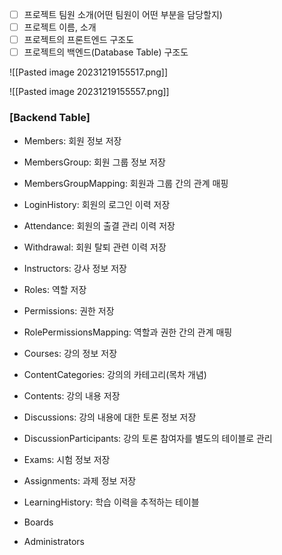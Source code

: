 * [ ] 프로젝트 팀원 소개(어떤 팀원이 어떤 부분을 담당할지)
* [ ] 프로젝트 이름, 소개
* [ ] 프로젝트의 프론트엔드 구조도
* [ ] 프로젝트의 백엔드(Database Table) 구조도

![[Pasted image 20231219155517.png]]

![[Pasted image 20231219155557.png]]


### [Backend Table]

* Members: 회원 정보 저장
* MembersGroup: 회원 그룹 정보 저장
* MembersGroupMapping: 회원과 그룹 간의 관계 매핑
* LoginHistory: 회원의 로그인 이력 저장
* Attendance: 회원의 출결 관리 이력 저장
* Withdrawal: 회원 탈퇴 관련 이력 저장

* Instructors: 강사 정보 저장
* Roles: 역할 저장
* Permissions: 권한 저장
* RolePermissionsMapping: 역할과 권한 간의 관계 매핑

* Courses: 강의 정보 저장
* ContentCategories: 강의의 카테고리(목차 개념)
* Contents: 강의 내용 저장

* Discussions: 강의 내용에 대한 토론 정보 저장
* DiscussionParticipants: 강의 토론 참여자를 별도의 테이블로 관리
* Exams: 시험 정보 저장
* Assignments: 과제 정보 저장
* LearningHistory: 학습 이력을 추적하는 테이블
* Boards
* Administrators